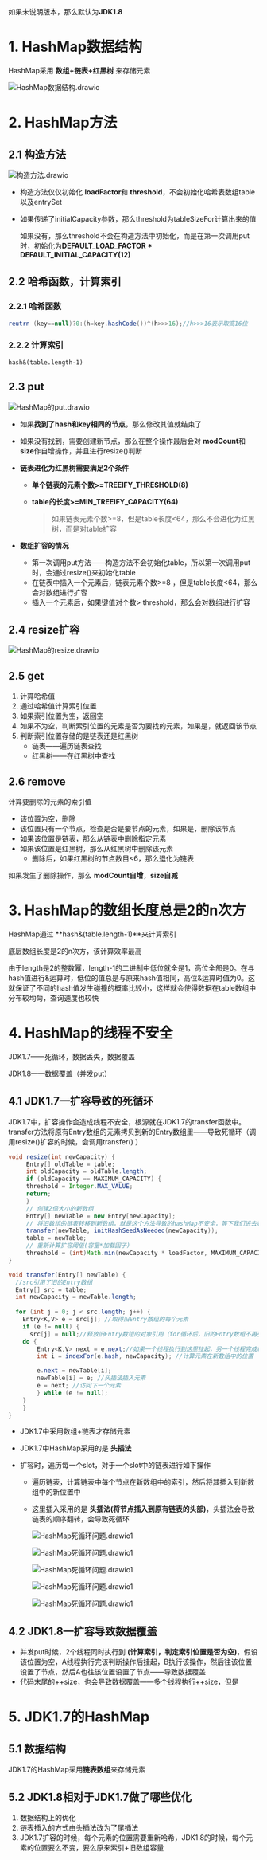 如果未说明版本，那么默认为**JDK1.8**



# 1. HashMap数据结构

HashMap采用 **数组+链表+红黑树** 来存储元素

![HashMap数据结构.drawio](p/HashMap数据结构.drawio.png)



# 2. HashMap方法

## 2.1 构造方法

![构造方法.drawio](p/构造方法.drawio.png)

* 构造方法仅仅初始化 **loadFactor**和 **threshold**，不会初始化哈希表数组table以及entrySet

* 如果传递了initialCapacity参数，那么threshold为tableSizeFor计算出来的值

  如果没有，那么threshold不会在构造方法中初始化，而是在第一次调用put时，初始化为**DEFAULT_LOAD_FACTOR * DEFAULT_INITIAL_CAPACITY(12)**

## 2.2 哈希函数，计算索引

### 2.2.1 哈希函数

```java
reutrn (key==null)?0:(h=key.hashCode())^(h>>>16);//h>>>16表示取高16位
```

### 2.2.2 计算索引

```
hash&(table.length-1)
```



## 2.3 put

![HashMap的put.drawio](p/HashMap的put.drawio.png)



* 如果**找到了hash和key相同的节点**，那么修改其值就结束了

* 如果没有找到，需要创建新节点，那么在整个操作最后会对 **modCount**和 **size**作自增操作，并且进行resize()判断

* **链表进化为红黑树需要满足2个条件**
  
  * **单个链表的元素个数>=TREEIFY_THRESHOLD(8)**
  
  * **table的长度>=MIN_TREEIFY_CAPACITY(64)**
  
    > 如果链表元素个数>=8，但是table长度<64，那么不会进化为红黑树，而是对table扩容
  
* **数组扩容的情况**

  * 第一次调用put方法——构造方法不会初始化table，所以第一次调用put时，会通过resize()来初始化table
  * 在链表中插入一个元素后，链表元素个数>=8 ，但是table长度<64，那么会对数组进行扩容
  * 插入一个元素后，如果键值对个数> threshold，那么会对数组进行扩容



## 2.4 resize扩容

![HashMap的resize.drawio](p/HashMap的resize.drawio.png)



## 2.5 get

1. 计算哈希值
2. 通过哈希值计算索引位置
3. 如果索引位置为空，返回空
4. 如果不为空，判断索引位置的元素是否为要找的元素，如果是，就返回该节点
5. 判断索引位置存储的是链表还是红黑树
   * 链表——遍历链表查找
   * 红黑树——在红黑树中查找

## 2.6 remove

计算要删除的元素的索引值

* 该位置为空，删除
* 该位置只有一个节点，检查是否是要节点的元素，如果是，删除该节点
* 如果该位置是链表，那么从链表中删除指定元素
* 如果该位置是红黑树，那么从红黑树中删除该元素
  * 删除后，如果红黑树的节点数目<6，那么退化为链表

如果发生了删除操作，那么 **modCount自增**，**size自减**



# 3. HashMap的数组长度总是2的n次方

HashMap通过 **hash&(table.length-1)**来计算索引

底层数组长度是2的n次方，该计算效率最高

由于length是2的整数幂，length-1的二进制中低位就全是1，高位全部是0。在与hash值进行&运算时，低位的值总是与原来hash值相同，高位&运算时值为0。这就保证了不同的hash值发生碰撞的概率比较小，这样就会使得数据在table数组中分布较均匀，查询速度也较快



# 4. HashMap的线程不安全

JDK1.7——死循环，数据丢失，数据覆盖

JDK1.8——数据覆盖（并发put）



## 4.1 JDK1.7—扩容导致的死循环

JDK1.7中，扩容操作会造成线程不安全，根源就在JDK1.7的transfer函数中。transfer方法将原有Entry数组的元素拷贝到新的Entry数组里——导致死循环（调用resize()扩容的时候，会调用transfer() ）

```java
void resize(int newCapacity) {
     Entry[] oldTable = table;
     int oldCapacity = oldTable.length;
     if (oldCapacity == MAXIMUM_CAPACITY) {
     threshold = Integer.MAX_VALUE;
     return;
     }
     // 创建2倍大小的新数组
     Entry[] newTable = new Entry[newCapacity];
     // 将旧数组的链表转移到新数组，就是这个方法导致的hashMap不安全，等下我们进去看一眼
     transfer(newTable, initHashSeedAsNeeded(newCapacity));
     table = newTable;
     // 重新计算扩容阈值(容量*加载因子)
     threshold = (int)Math.min(newCapacity * loadFactor, MAXIMUM_CAPACITY + 1);
}
```

```java
void transfer(Entry[] newTable) {
  //src引用了旧的Entry数组
  Entry[] src = table; 
  int newCapacity = newTable.length;
 
  for (int j = 0; j < src.length; j++) {
    Entry<K,V> e = src[j]; //取得旧Entry数组的每个元素
    if (e != null) {
      src[j] = null;//释放旧Entry数组的对象引用（for循环后，旧的Entry数组不再引用任何对象）
  	do {
   		Entry<K,V> next = e.next;//如果一个线程执行到这里挂起，另一个线程完成transfer操作，当该线程继续运行就可能导致死循环
   		int i = indexFor(e.hash, newCapacity); //计算元素在新数组中的位置

   		e.next = newTable[i]; 
   		newTable[i] = e; //头插法插入元素
   		e = next; //访问下一个元素
   		} while (e != null);
  	}
 	}
}
```

* JDK1.7中采用数组+链表才存储元素

* JDK1.7中HashMap采用的是 **头插法**

* 扩容时，遍历每一个slot，对于一个slot中的链表进行如下操作
  * 遍历链表，计算链表中每个节点在新数组中的索引，然后将其插入到新数组中的新位置中
  
  * 这里插入采用的是 **头插法(将节点插入到原有链表的头部)**，头插法会导致链表的顺序翻转，会导致死循环
  
    ![HashMap死循环问题.drawio1](p/HashMap死循环问题.drawio1.png)
    
    ![HashMap死循环问题.drawio1](p/HashMap死循环问题.drawio2.png)
    
    ![HashMap死循环问题.drawio1](p/HashMap死循环问题.drawio3.png)
    
    ![HashMap死循环问题.drawio1](p/HashMap死循环问题.drawio4.png)
    
    ![HashMap死循环问题.drawio1](p/HashMap死循环问题.drawio5.png)





## 4.2 JDK1.8—扩容导致数据覆盖

* 并发put时候，2个线程同时执行到 **(计算索引，判定索引位置是否为空)**，假设该位置为空，A线程执行完该判断操作后挂起，B执行该操作，然后往该位置设置了节点，然后A也往该位置设置了节点——导致数据覆盖
* 代码末尾的++size，也会导致数据覆盖——多个线程执行++size，但是





# 5. JDK1.7的HashMap

## 5.1 数据结构

JDK1.7的HashMap采用**链表数组**来存储元素

## 5.2 JDK1.8相对于JDK1.7做了哪些优化

1. 数据结构上的优化
2. 链表插入的方式由头插法改为了尾插法
3. JDK1.7扩容的时候，每个元素的位置需要重新哈希，JDK1.8的时候，每个元素的位置要么不变，要么原来索引+旧数组容量
